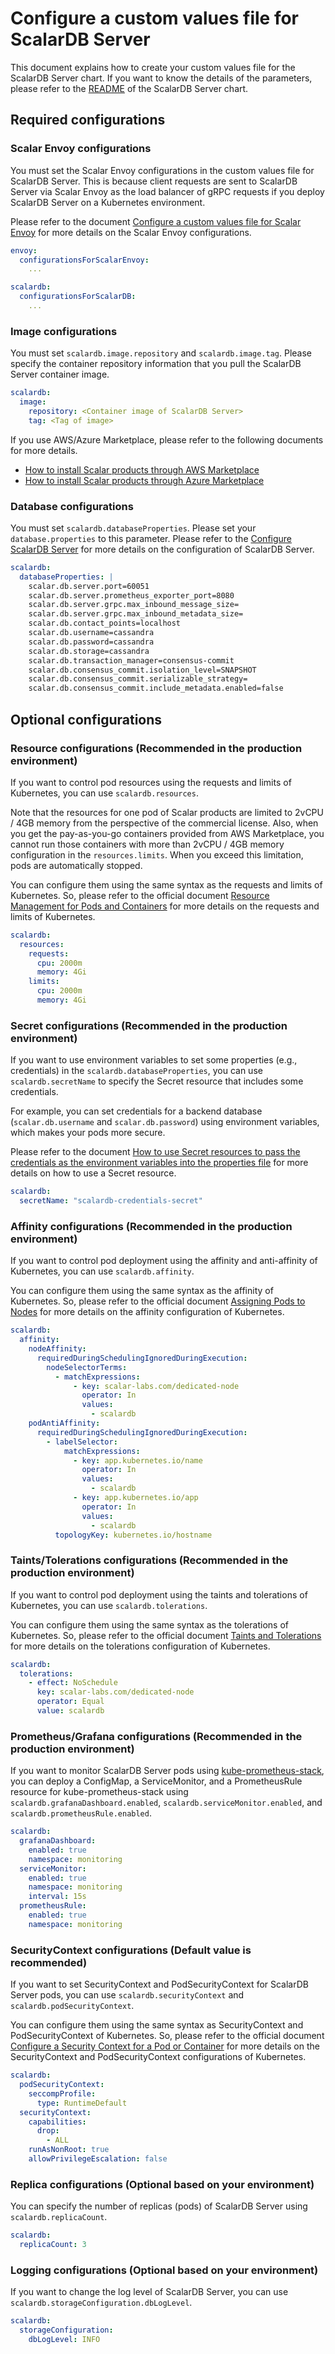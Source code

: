 # Configure a custom values file for ScalarDB Server

This document explains how to create your custom values file for the ScalarDB Server chart. If you want to know the details of the parameters, please refer to the [README](https://github.com/scalar-labs/helm-charts/blob/main/charts/scalardb/README.md) of the ScalarDB Server chart.

## Required configurations

### Scalar Envoy configurations

You must set the Scalar Envoy configurations in the custom values file for ScalarDB Server. This is because client requests are sent to ScalarDB Server via Scalar Envoy as the load balancer of gRPC requests if you deploy ScalarDB Server on a Kubernetes environment.

Please refer to the document [Configure a custom values file for Scalar Envoy](configure-custom-values-envoy.md) for more details on the Scalar Envoy configurations.

```yaml
envoy:
  configurationsForScalarEnvoy: 
    ...

scalardb:
  configurationsForScalarDB: 
    ...
```

### Image configurations

You must set `scalardb.image.repository` and `scalardb.image.tag`. Please specify the container repository information that you pull the ScalarDB Server container image.

```yaml
scalardb:
  image:
    repository: <Container image of ScalarDB Server>
    tag: <Tag of image>
```

If you use AWS/Azure Marketplace, please refer to the following documents for more details.

* [How to install Scalar products through AWS Marketplace](https://github.com/scalar-labs/scalar-kubernetes/blob/master/docs/AwsMarketplaceGuide.md)
* [How to install Scalar products through Azure Marketplace](https://github.com/scalar-labs/scalar-kubernetes/blob/master/docs/AzureMarketplaceGuide.md)

### Database configurations

You must set `scalardb.databaseProperties`. Please set your `database.properties` to this parameter. Please refer to the [Configure ScalarDB Server](https://github.com/scalar-labs/scalardb/blob/master/docs/scalardb-server.md#configure-scalardb-server) for more details on the configuration of ScalarDB Server.

```yaml
scalardb:
  databaseProperties: |
    scalar.db.server.port=60051
    scalar.db.server.prometheus_exporter_port=8080
    scalar.db.server.grpc.max_inbound_message_size=
    scalar.db.server.grpc.max_inbound_metadata_size=
    scalar.db.contact_points=localhost
    scalar.db.username=cassandra
    scalar.db.password=cassandra
    scalar.db.storage=cassandra
    scalar.db.transaction_manager=consensus-commit
    scalar.db.consensus_commit.isolation_level=SNAPSHOT
    scalar.db.consensus_commit.serializable_strategy=
    scalar.db.consensus_commit.include_metadata.enabled=false
```

## Optional configurations

### Resource configurations (Recommended in the production environment)

If you want to control pod resources using the requests and limits of Kubernetes, you can use `scalardb.resources`.

Note that the resources for one pod of Scalar products are limited to 2vCPU / 4GB memory from the perspective of the commercial license. Also, when you get the pay-as-you-go containers provided from AWS Marketplace, you cannot run those containers with more than 2vCPU / 4GB memory configuration in the `resources.limits`. When you exceed this limitation, pods are automatically stopped.

You can configure them using the same syntax as the requests and limits of Kubernetes. So, please refer to the official document [Resource Management for Pods and Containers](https://kubernetes.io/docs/concepts/configuration/manage-resources-containers/) for more details on the requests and limits of Kubernetes.

```yaml
scalardb:
  resources:
    requests:
      cpu: 2000m
      memory: 4Gi
    limits:
      cpu: 2000m
      memory: 4Gi
```

### Secret configurations (Recommended in the production environment)

If you want to use environment variables to set some properties (e.g., credentials) in the `scalardb.databaseProperties`, you can use `scalardb.secretName` to specify the Secret resource that includes some credentials.

For example, you can set credentials for a backend database (`scalar.db.username` and `scalar.db.password`) using environment variables, which makes your pods more secure.

Please refer to the document [How to use Secret resources to pass the credentials as the environment variables into the properties file](./use-secret-for-credentilas.md) for more details on how to use a Secret resource.

```yaml
scalardb:
  secretName: "scalardb-credentials-secret"
```

### Affinity configurations (Recommended in the production environment)

If you want to control pod deployment using the affinity and anti-affinity of Kubernetes, you can use `scalardb.affinity`.

You can configure them using the same syntax as the affinity of Kubernetes. So, please refer to the official document [Assigning Pods to Nodes](https://kubernetes.io/docs/concepts/scheduling-eviction/assign-pod-node/) for more details on the affinity configuration of Kubernetes.

```yaml
scalardb:
  affinity:
    nodeAffinity:
      requiredDuringSchedulingIgnoredDuringExecution:
        nodeSelectorTerms:
          - matchExpressions:
              - key: scalar-labs.com/dedicated-node
                operator: In
                values:
                  - scalardb
    podAntiAffinity:
      requiredDuringSchedulingIgnoredDuringExecution:
        - labelSelector:
            matchExpressions:
              - key: app.kubernetes.io/name
                operator: In
                values:
                  - scalardb
              - key: app.kubernetes.io/app
                operator: In
                values:
                  - scalardb
          topologyKey: kubernetes.io/hostname
```

### Taints/Tolerations configurations (Recommended in the production environment)

If you want to control pod deployment using the taints and tolerations of Kubernetes, you can use `scalardb.tolerations`.

You can configure them using the same syntax as the tolerations of Kubernetes. So, please refer to the official document [Taints and Tolerations](https://kubernetes.io/docs/concepts/scheduling-eviction/taint-and-toleration/) for more details on the tolerations configuration of Kubernetes.

```yaml
scalardb:
  tolerations:
    - effect: NoSchedule
      key: scalar-labs.com/dedicated-node
      operator: Equal
      value: scalardb
```

### Prometheus/Grafana configurations  (Recommended in the production environment)

If you want to monitor ScalarDB Server pods using [kube-prometheus-stack](https://github.com/prometheus-community/helm-charts/tree/main/charts/kube-prometheus-stack), you can deploy a ConfigMap, a ServiceMonitor, and a PrometheusRule resource for kube-prometheus-stack using `scalardb.grafanaDashboard.enabled`, `scalardb.serviceMonitor.enabled`, and `scalardb.prometheusRule.enabled`.

```yaml
scalardb:
  grafanaDashboard:
    enabled: true
    namespace: monitoring
  serviceMonitor:
    enabled: true
    namespace: monitoring
    interval: 15s
  prometheusRule:
    enabled: true
    namespace: monitoring
```

### SecurityContext configurations (Default value is recommended)

If you want to set SecurityContext and PodSecurityContext for ScalarDB Server pods, you can use `scalardb.securityContext` and `scalardb.podSecurityContext`.

You can configure them using the same syntax as SecurityContext and PodSecurityContext of Kubernetes. So, please refer to the official document [Configure a Security Context for a Pod or Container](https://kubernetes.io/docs/tasks/configure-pod-container/security-context/) for more details on the SecurityContext and PodSecurityContext configurations of Kubernetes.

```yaml
scalardb:
  podSecurityContext:
    seccompProfile:
      type: RuntimeDefault
  securityContext:
    capabilities:
      drop:
        - ALL
    runAsNonRoot: true
    allowPrivilegeEscalation: false
```

### Replica configurations (Optional based on your environment)

You can specify the number of replicas (pods) of ScalarDB Server using `scalardb.replicaCount`.

```yaml
scalardb:
  replicaCount: 3
```

### Logging configurations (Optional based on your environment)

If you want to change the log level of ScalarDB Server, you can use `scalardb.storageConfiguration.dbLogLevel`.

```yaml
scalardb:
  storageConfiguration:
    dbLogLevel: INFO
```
